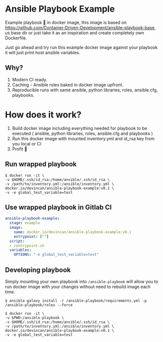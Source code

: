 # Ansible Playbook Example

Example playbook 🎁 in docker image, this image is based on https://github.com/Container-Driven-Development/ansible-playbook-base, us base dir or just take it as an inspiration and create completely own Dockerfile. 

Just go ahead and try run this example docker image against your playbook it will just print host ansible variables.

## Why?

1. Modern CI ready.
2. Caching - Ansible roles baked in docker image upfront.
3. Reproducible runs with same ansible, python libraries, roles, ansible.cfg, playbooks.

# How does it work?

1. Build docker image including everything needed for playbook to be executed ( ansible, python libraries, roles, ansible.cfg and playbooks )
2. Run this docker image with mounted inventory.yml and id_rsa key from you local or CI
3. Profit 🎩

## Run wrapped playbook

```
$ docker run -it \
-v $HOME/.ssh/id_rsa:/home/ansible/.ssh/id_rsa \
-v /path/to/inventory.yml:/ansible/inventory.yml \
docker.io/devincan/ansible-playbook-example:v0.1 \
-v -e global_test_variable=test
```

## Use wrapped playbook in Gitlab CI

```yaml
ansible-playbook-example:
  stage: example
  image: 
    name: docker.io/devincan/ansible-playbook-example:v0.1
    entrypoint: [""]
  script:
  - /entrypoint.sh
  variables:
    OPTIONS: "-e global_test_variable=test"
```

## Developing playbook

Simply mounting your own playbook into `/ansible-playbook` will allow you to run docker image with your changes without need to rebuild image each time.

```
$ ansible-galaxy install -r /ansible-playbook/requirements.yml -p /ansible-playbook/roles --force

$ docker run -it \
-v $PWD:/ansible-playbook \
-v $HOME/.ssh/id_rsa:/home/ansible/.ssh/id_rsa \
-v /path/to/inventory.yml:/ansible/inventory.yml \
docker.io/devincan/ansible-playbook-example:v0.1 \
-v -e global_test_variable=test
```
